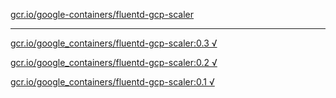 [gcr.io/google-containers/fluentd-gcp-scaler](https://hub.docker.com/r/sqeven/fluentd-gcp-scaler/tags/) 

----
[gcr.io/google_containers/fluentd-gcp-scaler:0.3 √](https://hub.docker.com/r/sqeven/fluentd-gcp-scaler/tags/)

[gcr.io/google_containers/fluentd-gcp-scaler:0.2 √](https://hub.docker.com/r/sqeven/fluentd-gcp-scaler/tags/)

[gcr.io/google_containers/fluentd-gcp-scaler:0.1 √](https://hub.docker.com/r/sqeven/fluentd-gcp-scaler/tags/)

